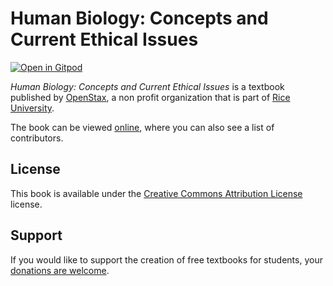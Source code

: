 # Human Biology:  Concepts and Current Ethical Issues

[![Open in Gitpod](https://gitpod.io/button/open-in-gitpod.svg)](https://gitpod.io/from-referrer/)

_Human Biology:  Concepts and Current Ethical Issues_ is a textbook published by [OpenStax](https://openstax.org/), a non profit organization that is part of [Rice University](https://www.rice.edu/).

The book can be viewed [online](https://github.com/cnx-user-books/cnxbook-human-biology-concepts-and-current-ethical-issues/releases/latest), where you can also see a list of contributors.

## License
This book is available under the [Creative Commons Attribution License](./LICENSE) license.

## Support
If you would like to support the creation of free textbooks for students, your [donations are welcome](https://riceconnect.rice.edu/donation/support-openstax-banner).
